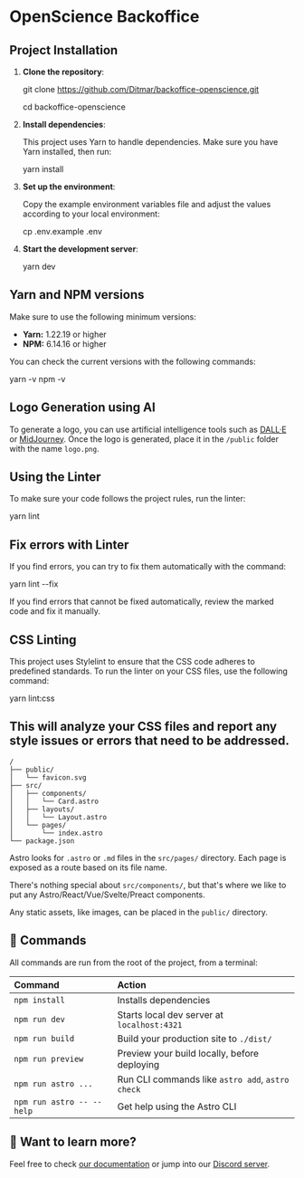# OpenScience Backoffice

## Project Installation

1. **Clone the repository**:

   git clone https://github.com/Ditmar/backoffice-openscience.git
   
   cd backoffice-openscience

2. **Install dependencies**:

   This project uses Yarn to handle dependencies. Make sure you have Yarn installed, then run:

   yarn install

3. **Set up the environment**:

   Copy the example environment variables file and adjust the values ​​according to your local environment:

   cp .env.example .env

4. **Start the development server**:

   yarn dev


## Yarn and NPM versions

Make sure to use the following minimum versions:

- **Yarn:** 1.22.19 or higher
- **NPM:** 6.14.16 or higher

You can check the current versions with the following commands:

yarn -v
npm -v

## Logo Generation using AI

To generate a logo, you can use artificial intelligence tools such as [DALL·E](https://openai.com/dall-e) or [MidJourney](https://www.midjourney.com/). Once the logo is generated, place it in the `/public` folder with the name `logo.png`.

## Using the Linter

To make sure your code follows the project rules, run the linter:

yarn lint

## Fix errors with Linter
If you find errors, you can try to fix them automatically with the command:

yarn lint --fix

If you find errors that cannot be fixed automatically, review the marked code and fix it manually.

## CSS Linting
This project uses Stylelint to ensure that the CSS code adheres to predefined standards. To run the linter on your CSS files, use the following command:

yarn lint:css

This will analyze your CSS files and report any style issues or errors that need to be addressed.
---

```text
/
├── public/
│   └── favicon.svg
├── src/
│   ├── components/
│   │   └── Card.astro
│   ├── layouts/
│   │   └── Layout.astro
│   └── pages/
│       └── index.astro
└── package.json
```

Astro looks for `.astro` or `.md` files in the `src/pages/` directory. Each page is exposed as a route based on its file name.

There's nothing special about `src/components/`, but that's where we like to put any Astro/React/Vue/Svelte/Preact components.

Any static assets, like images, can be placed in the `public/` directory.

## 🧞 Commands

All commands are run from the root of the project, from a terminal:

| Command                   | Action                                           |
| :------------------------ | :----------------------------------------------- |
| `npm install`             | Installs dependencies                            |
| `npm run dev`             | Starts local dev server at `localhost:4321`      |
| `npm run build`           | Build your production site to `./dist/`          |
| `npm run preview`         | Preview your build locally, before deploying     |
| `npm run astro ...`       | Run CLI commands like `astro add`, `astro check` |
| `npm run astro -- --help` | Get help using the Astro CLI                     |

## 👀 Want to learn more?

Feel free to check [our documentation](https://docs.astro.build) or jump into our [Discord server](https://astro.build/chat).
